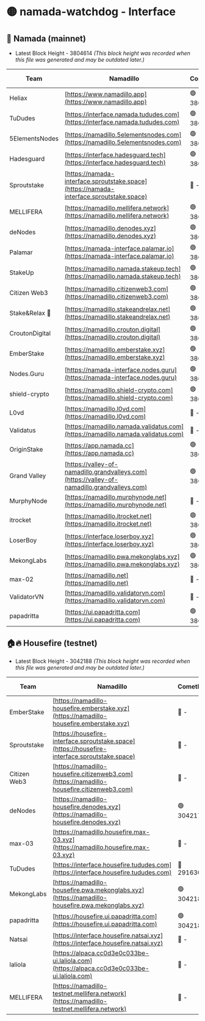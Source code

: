 # 🟡 namada-watchdog - Interface

## 🚀 Namada (mainnet)
- Latest Block Height - 3804614 *(This block height was recorded when this file was generated and may be outdated later.)*

| Team | Namadillo | CometBFT | Indexer | MASP Indexer |
|-|-|-|-|-|
| Heliax | [https://www.namadillo.app](https://www.namadillo.app) | 🟢 3804589 | 🟢 3804589 | 🔴 3803756 |
| TuDudes | [https://interface.namada.tududes.com](https://interface.namada.tududes.com) | 🟢 3804589 | 🟢 3804589 | 🔴 3803756 |
| 5ElementsNodes | [https://namadillo.5elementsnodes.com](https://namadillo.5elementsnodes.com) | 🟢 3804589 | 🟢 3804589 | 🔴 3803756 |
| Hadesguard | [https://interface.hadesguard.tech](https://interface.hadesguard.tech) | 🟢 3804590 | 🟢 3804590 | 🔴 3803756 |
| Sproutstake | [https://namada-interface.sproutstake.space](https://namada-interface.sproutstake.space) | 🔴 - | 🔴 - | 🔴 - |
| MELLIFERA | [https://namadillo.mellifera.network](https://namadillo.mellifera.network) | 🟢 3804595 | 🟢 3804595 | 🔴 3765769 |
| deNodes | [https://namadillo.denodes.xyz](https://namadillo.denodes.xyz) | 🟢 3804595 | 🟢 3804595 | 🔴 3803756 |
| Palamar | [https://namada-interface.palamar.io](https://namada-interface.palamar.io) | 🟢 3804596 | 🟢 3804596 | 🔴 3803756 |
| StakeUp | [https://namadillo.namada.stakeup.tech](https://namadillo.namada.stakeup.tech) | 🟢 3804596 | 🟢 3804596 | 🔴 3803756 |
| Citizen Web3 | [https://namadillo.citizenweb3.com](https://namadillo.citizenweb3.com) | 🟢 3804597 | 🟢 3804596 | 🔴 3765769 |
| Stake&Relax 🦥 | [https://namadillo.stakeandrelax.net](https://namadillo.stakeandrelax.net) | 🟢 3804598 | 🟢 3804598 | 🔴 3765769 |
| CroutonDigital | [https://namadillo.crouton.digital](https://namadillo.crouton.digital) | 🟢 3804598 | 🟢 3804598 | 🟢 3804598 |
| EmberStake | [https://namadillo.emberstake.xyz](https://namadillo.emberstake.xyz) | 🟢 3804599 | 🟢 3804599 | 🔴 3803756 |
| Nodes.Guru | [https://namada-interface.nodes.guru](https://namada-interface.nodes.guru) | 🟢 3804599 | 🟢 3804599 | 🔴 3803756 |
| shield-crypto | [https://namadillo.shield-crypto.com](https://namadillo.shield-crypto.com) | 🟢 3804599 | 🔴 3797354 | 🔴 3803756 |
| L0vd | [https://namadillo.l0vd.com](https://namadillo.l0vd.com) | 🔴 - | 🔴 - | 🔴 - |
| Validatus | [https://namadillo.namada.validatus.com](https://namadillo.namada.validatus.com) | 🔴 - | 🔴 - | 🔴 - |
| OriginStake | [https://app.namada.cc](https://app.namada.cc) | 🟢 3804605 | 🟢 3804600 | 🔴 3803756 |
| Grand Valley | [https://valley-of-namadillo.grandvalleys.com](https://valley-of-namadillo.grandvalleys.com) | 🟢 3804606 | 🟢 3804606 | 🔴 3803756 |
| MurphyNode | [https://namadillo.murphynode.net](https://namadillo.murphynode.net) | 🔴 - | 🔴 - | 🔴 - |
| itrocket | [https://namadillo.itrocket.net](https://namadillo.itrocket.net) | 🟢 3804608 | 🟢 3804608 | 🔴 3803756 |
| LoserBoy | [https://interface.loserboy.xyz](https://interface.loserboy.xyz) | 🟢 3804609 | 🟢 3804609 | 🔴 3803756 |
| MekongLabs | [https://namadillo.pwa.mekonglabs.xyz](https://namadillo.pwa.mekonglabs.xyz) | 🟢 3804609 | 🟢 3804609 | 🔴 3803756 |
| max-02 | [https://namadillo.net](https://namadillo.net) | 🔴 - | 🔴 - | 🔴 - |
| ValidatorVN | [https://namadillo.validatorvn.com](https://namadillo.validatorvn.com) | 🔴 - | 🔴 - | 🔴 - |
| papadritta | [https://ui.papadritta.com](https://ui.papadritta.com) | 🟢 3804614 | 🟢 3804614 | 🟢 3804613 |

## 🏠🔥 Housefire (testnet)
- Latest Block Height - 3042188 *(This block height was recorded when this file was generated and may be outdated later.)*

| Team | Namadillo | CometBFT | Indexer | MASP Indexer |
|-|-|-|-|-|
| EmberStake | [https://namadillo-housefire.emberstake.xyz](https://namadillo-housefire.emberstake.xyz) | 🔴 - | 🔴 - | 🔴 - |
| Sproutstake | [https://housefire-interface.sproutstake.space](https://housefire-interface.sproutstake.space) | 🔴 - | 🔴 - | 🔴 - |
| Citizen Web3 | [https://namadillo-housefire.citizenweb3.com](https://namadillo-housefire.citizenweb3.com) | 🔴 - | 🔴 - | 🔴 - |
| deNodes | [https://namadillo-housefire.denodes.xyz](https://namadillo-housefire.denodes.xyz) | 🟢 3042179 | 🟢 3042179 | 🔴 3020904 |
| max-03 | [https://namadillo.housefire.max-03.xyz](https://namadillo.housefire.max-03.xyz) | 🔴 - | 🔴 - | 🔴 - |
| TuDudes | [https://interface.housefire.tududes.com](https://interface.housefire.tududes.com) | 🔴 2916306 | 🔴 2916306 | 🔴 2916306 |
| MekongLabs | [https://namadillo-housefire.pwa.mekonglabs.xyz](https://namadillo-housefire.pwa.mekonglabs.xyz) | 🟢 3042188 | 🟢 3042188 | 🔴 3020904 |
| papadritta | [https://housefire.ui.papadritta.com](https://housefire.ui.papadritta.com) | 🟢 3042188 | 🟢 3042188 | 🟢 3042188 |
| Natsai | [https://interface.housefire.natsai.xyz](https://interface.housefire.natsai.xyz) | 🔴 - | 🔴 - | 🔴 - |
| laliola | [https://alpaca.cc0d3e0c033be-ui.laliola.com](https://alpaca.cc0d3e0c033be-ui.laliola.com) | 🔴 - | 🔴 - | 🔴 - |
| MELLIFERA | [https://namadillo-testnet.mellifera.network](https://namadillo-testnet.mellifera.network) | 🔴 - | 🔴 2778001 | 🔴 2607259 |

